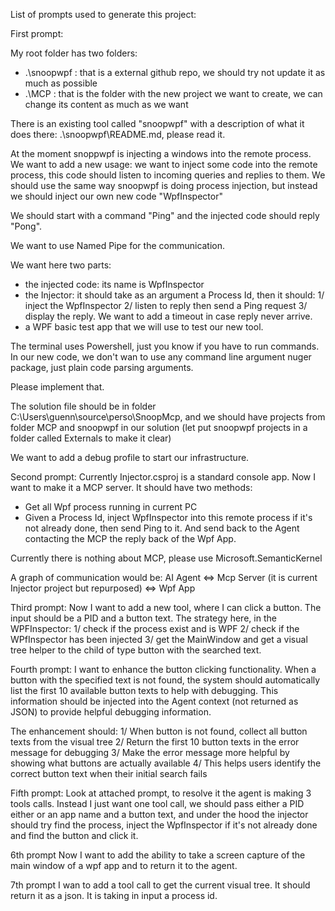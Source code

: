 List of prompts used to generate this project:

First prompt: 

My root folder has two folders: 
- .\snoopwpf : that is a external github repo, we should try not update it as much as possible
- .\MCP : that is the folder with the new project we want to create, we can change its content as much as we want

There is an existing tool called "snoopwpf" with a description of what it does there: .\snoopwpf\README.md, please read it.

At the moment snoppwpf is injecting a windows into the remote process.
We want to add a new usage: we want to inject some code into the remote process, this code should listen to incoming queries and replies to them.
We should use the same way snoopwpf is doing process injection, but instead we should inject our own new code "WpfInspector"

We should start with a command "Ping" and the injected code should reply "Pong".

We want to use Named Pipe for the communication.

We want here two parts:
- the injected code: its name is WpfInspector
- the Injector: it should take as an argument a Process Id, then it should:
    1/ inject the WpfInspector
    2/ listen to reply then send a Ping request
    3/ display the reply. We want to add a timeout in case reply never arrive.
- a WPF basic test app that we will use to test our new tool.

The terminal uses Powershell, just you know if you have to run commands.
In our new code, we don't wan to use any command line argument nuger package, just plain code parsing arguments.

Please implement that.

The solution file should be in folder C:\Users\guenn\source\perso\SnoopMcp, and we should have projects from folder MCP and snoopwpf in our solution (let put snoopwpf projects in a folder called Externals to make it clear)

We want to add a debug profile to start our infrastructure.

Second prompt:
Currently Injector.csproj is a standard console app.
Now I want to make it a MCP server.
It should have two methods:
- Get all Wpf process running in current PC
- Given a Process Id, inject WpfInspector into this remote process if it's not already done, then send Ping to it. And send back to the Agent contacting the MCP the reply back of the Wpf App.

Currently there is nothing about MCP, please use Microsoft.SemanticKernel

A graph of communication would be:
AI Agent <=> Mcp Server (it is current Injector project but repurposed) <=> Wpf App

Third prompt:
Now I want to add a new tool, where I can click a button.
The input should be a PID and a button text.
The strategy here, in the WPFInspector:
1/ check if the process exist and is WPF
2/ check if the WPfInspector has been injected
3/ get the MainWindow and get a visual tree helper to the child of type button with the searched text.

Fourth prompt:
I want to enhance the button clicking functionality. When a button with the specified text is not found, the system should automatically list the first 10 available button texts to help with debugging. This information should be injected into the Agent context (not returned as JSON) to provide helpful debugging information.

The enhancement should:
1/ When button is not found, collect all button texts from the visual tree
2/ Return the first 10 button texts in the error message for debugging
3/ Make the error message more helpful by showing what buttons are actually available
4/ This helps users identify the correct button text when their initial search fails

Fifth prompt:
Look at attached prompt, to resolve it the agent is making 3 tools calls.
Instead I just want one tool call, we should pass either a PID either or an app name and a button text, and under the hood the injector should try find the process, inject the WpfInspector if it's not already done and find the button and click it.

6th prompt
Now I want to add the ability to take a screen capture of the main window of a wpf app and to return it to the agent.

7th prompt
I wan to add a tool call to get the current visual tree. It should return it as a json. It is taking in input a process id.
